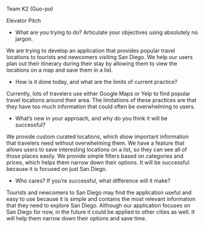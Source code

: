 Team K2 (Guo-po)

Elevator Pitch

- What are you trying to do? Articulate your objectives using absolutely no jargon.

We are trying to develop an application that provides popular travel locations
to tourists and newcomers visiting San Diego. We help our users plan out
their itinerary during their stay by allowing them to view the locations on
a map and save them in a list.

- How is it done today, and what are the limits of current practice?

Currently, lots of travelers use either Google Maps or Yelp to find popular
travel locations around their area. The limitations of these practices are that
they have too much information that could often be overwhelming to users.

- What’s new in your approach, and why do you think it will be successful?

We provide custom curated locations, which show important information
that travelers need without overwhelming them. We have a feature that allows
users to save interesting locations on a list, so they can see all of those
places easily. We provide simple filters based on categories and prices, which
helps them narrow down their options. It will be successful because it is
focused on just San Diego.

- Who cares? If you’re successful, what difference will it make?

Tourists and newcomers to San Diego may find the application useful and easy to
use because it is simple and contains the most relevant information that they
need to explore San Diego. Although our application focuses on San Diego for now,
in the future it could be applied to other cities as well. It will help them
narrow down their options and save time.

